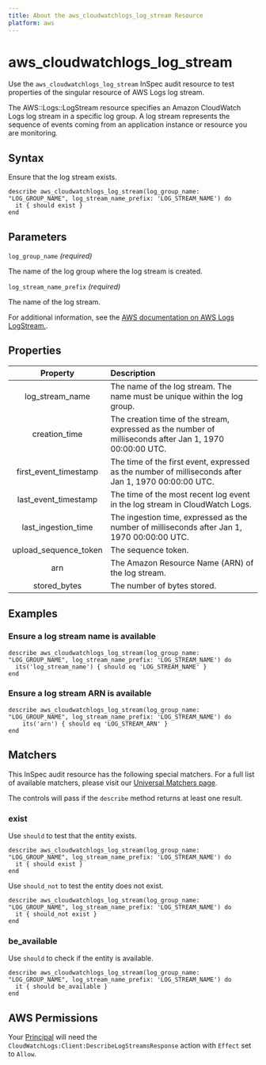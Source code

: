 ```yaml
---
title: About the aws_cloudwatchlogs_log_stream Resource
platform: aws
---
```


# aws_cloudwatchlogs_log_stream

Use the `aws_cloudwatchlogs_log_stream` InSpec audit resource to test properties of the singular resource of AWS Logs log stream.

The AWS::Logs::LogStream resource specifies an Amazon CloudWatch Logs log stream in a specific log group. A log stream represents the sequence of events coming from an application instance or resource you are monitoring.

## Syntax

Ensure that the log stream exists.

    describe aws_cloudwatchlogs_log_stream(log_group_name: "LOG_GROUP_NAME", log_stream_name_prefix: 'LOG_STREAM_NAME') do
      it { should exist }
    end

## Parameters

`log_group_name` _(required)_

The name of the log group where the log stream is created.

`log_stream_name_prefix` _(required)_

The name of the log stream.

For additional information, see the [AWS documentation on AWS Logs LogStream.](https://docs.aws.amazon.com/AWSCloudFormation/latest/UserGuide/aws-resource-logs-logstream.html).

## Properties

| Property | Description |
| :---: | :--- |
| log_stream_name       | The name of the log stream. The name must be unique within the log group.                                 |
| creation_time         | The creation time of the stream, expressed as the number of milliseconds after Jan 1, 1970 00:00:00 UTC.  |
| first_event_timestamp | The time of the first event, expressed as the number of milliseconds after Jan 1, 1970 00:00:00 UTC.      |
| last_event_timestamp  | The time of the most recent log event in the log stream in CloudWatch Logs.                               |
| last_ingestion_time   | The ingestion time, expressed as the number of milliseconds after Jan 1, 1970 00:00:00 UTC.               |
| upload_sequence_token | The sequence token.                                                                                       |
| arn                   | The Amazon Resource Name (ARN) of the log stream.                                                         |
| stored_bytes          | The number of bytes stored.                                                                               |

## Examples

### Ensure a log stream name is available

    describe aws_cloudwatchlogs_log_stream(log_group_name: "LOG_GROUP_NAME", log_stream_name_prefix: 'LOG_STREAM_NAME') do
      its('log_stream_name') { should eq 'LOG_STREAM_NAME' }
    end

### Ensure a log stream ARN is available

    describe aws_cloudwatchlogs_log_stream(log_group_name: "LOG_GROUP_NAME", log_stream_name_prefix: 'LOG_STREAM_NAME') do
        its('arn') { should eq 'LOG_STREAM_ARN' }
    end

## Matchers

This InSpec audit resource has the following special matchers. For a full list of available matchers, please visit our [Universal Matchers page](https://www.inspec.io/docs/reference/matchers/).

The controls will pass if the `describe` method returns at least one result.

### exist

Use `should` to test that the entity exists.

    describe aws_cloudwatchlogs_log_stream(log_group_name: "LOG_GROUP_NAME", log_stream_name_prefix: 'LOG_STREAM_NAME') do
      it { should exist }
    end

Use `should_not` to test the entity does not exist.

    describe aws_cloudwatchlogs_log_stream(log_group_name: "LOG_GROUP_NAME", log_stream_name_prefix: 'LOG_STREAM_NAME') do
      it { should_not exist }
    end

### be_available

Use `should` to check if the entity is available.

    describe aws_cloudwatchlogs_log_stream(log_group_name: "LOG_GROUP_NAME", log_stream_name_prefix: 'LOG_STREAM_NAME') do
      it { should be_available }
    end

## AWS Permissions

Your [Principal](https://docs.aws.amazon.com/IAM/latest/UserGuide/intro-structure.html#intro-structure-principal) will need the `CloudWatchLogs:Client:DescribeLogStreamsResponse` action with `Effect` set to `Allow`.
